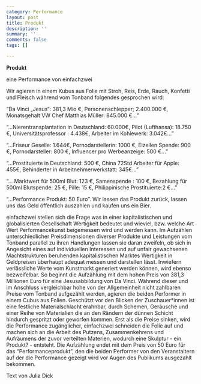 ```yaml
---
category: Performance
layout: post
title: Produkt
description: ''
summary: ''
comments: false
tags: []

---
```

**Produkt**

eine Performance von einfachzwei

Wir agieren in einem Kubus aus Folie mit Stroh, Reis, Erde, Rauch, Konfetti und Fleisch während vom Tonband folgendes gesprochen wird:

“Da Vinci „Jesus“: 381,3 Mio €, Personenschlepper; 2.400.000 €, Monatsgehalt VW Chef Matthias Müller: 845.000 €...”

“...Nierentransplantation in Deutschland: 60.000€, Pilot (Lufthansa): 18.750 €, Universitätsprofessor : 4.438€, Arbeiter im Kohlewerk: 3.042€...”

“...Friseur Geselle: 1.644€, Pornodarstellerin: 1000 €, Eizellen Spende: 900 €, Pornodarsteller: 800 €, Influencer pro Werbeanzeige: 500 €...”

“...Prostituierte in Deutschland: 500 €, China 72Std Arbeiter für Apple: 455€, Behinderter in Arbeitnehmerwerkstatt: 345€...”

“... Marktwert für 500ml Blut: 123 €, Samenspende : 100 €, Bezahlung für 500ml Blutspende: 25 €, Pille: 15 €, Philippinische Prostituierte:2 €...”

“...Performance Produkt: 50 Euro”. Wir lassen das Produkt zurück, lassen uns das Geld öffentlich auszahlen und kaufen uns ein Bier.

einfachzwei stellen sich die Frage was in einer kapitalistischen und globalisierten Gesellschaft Wertigkeit bedeutet und wieviel, bzw. welche Art Wert Performancekunst beigemessen wird und werden kann. Im Aufzählen unterschiedlicher Preisdimensionen diverser Produkte und Leistungen vom Tonband parallel zu ihren Handlungen lassen sie daran zweifeln, ob sich in Angesicht eines auf individuellen Interessen und auf unfair gewachsenen Machtstrukturen beruhenden kapitalistischen Marktes Wertigkeit in Geldpreisen überhaupt adequat messen und darstellen lässt. Inwiefern verlässliche Werte vom Kunstmarkt generiert werden können, wird ebenso bezweifelbar. So beginnt die Aufzählung mit dem hohen Preis von 381,3 Millionen Euro für eine Jesusabbildung von Da Vinci. Während dieser und im Anschluss vergleichbar hohe von der Allgemeinheit nicht zahlbaren Preise vom Tonband aufgezählt werden, agieren die beiden Performer in einem Cubus aus Folien. Geschützt vor den Blicken der Zuschauer*innen ist eine festliche Materialschlacht erahnbar, durch Schemen, Geräusche und einer Reihe von Materialien die an den Rändern der dünnen Schicht hindurch gespritzt oder geworfen kommen. Erst als die Preise sinken, wird die Performance zugänglicher, einfachzwei schneiden die Folie auf und machen sich an die Arbeit des Putzens, Zusammenkehrens und Aufräumens der zuvor verteilten Materien, wodurch eine Skulptur - ein Produkt? - entsteht. Die Aufzählung endet mit dem Preis von 50 Euro für das “Performanceprodukt”, den die beiden Performer von den Veranstaltern auf der die Performance gezeigt wird vor Augen des Publikums ausgezahlt bekommen.

Text von Julia Dick